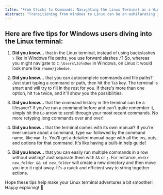 ```yaml
---
title: "From Clicks to Commands: Navigating the Linux Terminal as a Windows Expert"
abstract: "Transitioning from Windows to Linux can be an exhilarating journey, but the unfamiliar territory of the Linux terminal might seem daunting. Fear not! This article unveils five essential tips, curated especially for Windows users, to ensure that your dive into the Linux terminal is not only smooth but also efficient. Whether you're a newbie aiming to boost your command-line confidence or a Windows pro curious about Linux, these insights are tailored for you."
---
```


## Here are five tips for Windows users diving into the Linux terminal:

1. **Did you know...** that in the Linux terminal, instead of using backslashes `\` like in Windows file paths, you use forward slashes `/`? So, whereas you might navigate to `C:\Users\JohnDoe` in Windows, on Linux it would look more like `/home/johndoe`.

2. **Did you know...** that you can autocomplete commands and file paths? Just start typing a command or path, then hit the `Tab` key. The terminal is smart and will try to fill in the rest for you. If there's more than one option, hit `Tab` twice, and it'll show you the possibilities.

3. **Did you know...** that the command history in the terminal can be a lifesaver? If you've run a command before and can't quite remember it, simply hit the `Up` arrow to scroll through your most recent commands. No more retyping long commands over and over!

4. **Did you know...** that the terminal comes with its own manual? If you're ever unsure about a command, type `man` followed by the command name, like `man ls`. You'll get a detailed manual page with all the ins, outs, and options for that command. It's like having a built-in help guide!

5. **Did you know...** that you can easily run multiple commands in a row without waiting? Just separate them with `&&` or `;`. For instance, `mkdir new_folder && cd new_folder` will create a new directory and then move you into it right away. It's a quick and efficient way to string together actions.

Hope these tips help make your Linux terminal adventures a bit smoother! Happy exploring! 🐧
